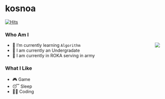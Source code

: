 # kosnoa

[![Hits](https://hits.seeyoufarm.com/api/count/incr/badge.svg?url=https%3A%2F%2Fgithub.com%2Fkosnoa%2Fkosnoa&count_bg=%23D98214&title_bg=%23614027&icon=&icon_color=%23E7E7E7&title=VISIT&edge_flat=false)](https://hits.seeyoufarm.com)

### Who Am I

<img align='right' src="http://mazassumnida.wtf/api/v2/generate_badge?boj=kosnoa">

- 🌱 I’m currently learning `Algorithm`
- 🥇 I am currently an Undergradate
- 🚅 I am currently in ROKA serving in army

### What I Like

- 🎮 Game
- 😴 Sleep
- 👨‍💻 Coding

